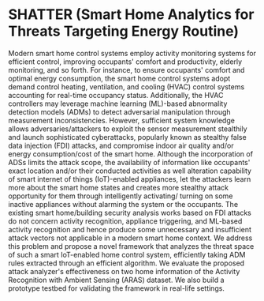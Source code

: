 # SHATTER (Smart Home Analytics for Threats Targeting Energy Routine)

Modern smart home control systems employ activity monitoring systems for efficient control, improving occupants' comfort and productivity, elderly monitoring, and so forth. For instance, to ensure occupants' comfort and optimal energy consumption, the smart home control systems adopt demand control heating, ventilation, and cooling (HVAC) control systems accounting for real-time occupancy status. Additionally, the HVAC controllers may leverage machine learning (ML)-based abnormality detection models (ADMs) to detect adversarial manipulation through measurement inconsistencies. However, sufficient system knowledge allows adversaries/attackers to exploit the sensor measurement stealthily and launch sophisticated cyberattacks, popularly known as stealthy false data injection (FDI) attacks, and compromise indoor air quality and/or energy consumption/cost of the smart home. Although the incorporation of ADSs limits the attack scope, the availability of information like occupants' exact location and/or their conducted activities as well alteration capability of smart internet of things (IoT)-enabled appliances, let the attackers learn more about the smart home states and creates more stealthy attack opportunity for them through intelligently activating/ turning on some inactive appliances without alarming the system or the occupants. The existing smart home/building security analysis works based on FDI attacks do not concern activity recognition, appliance triggering, and ML-based activity recognition and hence produce some unnecessary and insufficient attack vectors not applicable in a modern smart home context. We address this problem and propose a novel framework that analyzes the threat space of such a smart IoT-enabled home control system, efficiently taking ADM rules extracted through an efficient algorithm. We evaluate the proposed attack analyzer's effectiveness on two home information of the Activity Recognition with Ambient Sensing (ARAS) dataset. We also build a prototype testbed for validating the framework in real-life settings.